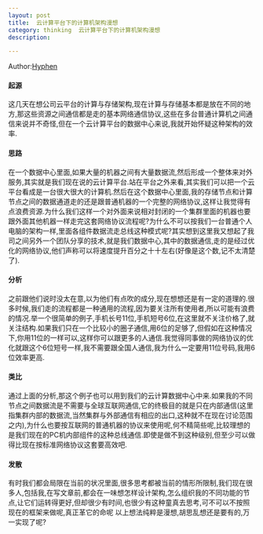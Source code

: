 ```yaml
---
layout: post	
title: 	云计算平台下的计算机架构漫想
category: thinking	云计算平台下的计算机架构漫想
description: 	

---
```


Author:[Hyphen](http://weibo.com/344736086)

#### 起源
这几天在想公司云平台的计算与存储架构,现在计算与存储基本都是放在不同的地方,那这些资源之间通信都是走的基本网络通信协议,这些在多台普通计算机之间通信来说并不奇怪,但在一个云计算平台的数据中心来说,我就开始怀疑这种架构的效率.

#### 思路
在一个数据中心里面,如果大量的机器之间有大量数据流,然后形成一个整体来对外服务,其实就是我们现在说的云计算平台.站在平台之外来看,其实我们可以把一个云平台看成是一台很大很大的计算机.然后在这个数据中心里面,我的存储节点和计算节点之间的数据通道走的还是跟普通机器的一个完整的网络协议,这样让我觉得有点浪费资源.为什么我们这样一个对外面来说相对封闭的一个集群里面的机器也要跟外面其他机器一样走完这套网络协议流程呢?为什么不可以按我们一台普通个人电脑的架构一样,里面各组件数据流走总线这种模式呢?其实想到这里我又想起了我司之间另外一个团队分享的技术,就是我们数据中心,其中的数据通信,走的是经过优化的网络协议,他们声称可以将速度提升百分之十十左右(好像是这个数,记不太清楚了).

#### 分析
之前跟他们说时没太在意,以为他们有点吹的成分,现在想想还是有一定的道理的.很多时候,我们走的流程都是一种通用的流程,因为要关注所有使用者,所以可能有浪费的情况.举一个很简单的例子,手机长号11位,手机短号6位,在这里就不关注价格了,就关注结构.如果我们只在一个比较小的圈子通信,用6位的足够了,但假如在这种情况下,你用11位的一样可以,这样你可以跟更多的人通信.我觉得同事做的网络协议的优化就跟这个6位短号一样,我不需要跟全国人通信,我为什么一定要用11位号码,我用6位效率更高.

#### 类比
通过上面的分析,那这个例子也可以用到我们的云计算数据中心中来.如果我的不同节点之间数据流是不需要与全球互联网通信,它的终极目的就是只在内部通信(这里指集群内部的数据流,当然集群与外部通信有相应的出口,这种就不在现在讨论范围之内),为什么也要按互联网的普通机器的协议来使用呢,何不精简些呢,比较理想的是我们现在的PC机内部组件的这种总线通信.即使是做不到这种级别,但至少可以做得比现在按标准网络协议这套要高效吧.

#### 发散
有时我们都会局限在当前的状况里面,很多思考都被当前的情形所限制,我们现在很多人,包括我,在写文章前,都会在一味想怎样设计架构,怎么组织我的不同功能的节点,让它们运转得更好,但却很少有时间,也很少有这种童真去思考,可不可以不按照现在的框架来做呢,真正革它的命呢
以上想法纯粹是漫想,胡思乱想还是要有的,万一实现了呢?